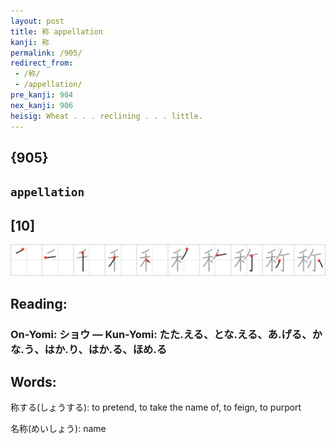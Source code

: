 ```yaml
---
layout: post
title: 称 appellation
kanji: 称
permalink: /905/
redirect_from:
 - /称/
 - /appellation/
pre_kanji: 904
nex_kanji: 906
heisig: Wheat . . . reclining . . . little.
---
```


## {905}

## `appellation`

## [10]

<div class="stroke"><img src="../images/E7A7B0.png" /></div>

## Reading:

### On-Yomi: ショウ &mdash; Kun-Yomi: たた.える、とな.える、あ.げる、かな.う、はか.り、はか.る、ほめ.る

## Words:

称する(しょうする): to pretend, to take the name of, to feign, to purport

名称(めいしょう): name
